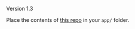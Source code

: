 Version 1.3

Place the contents of [this repo](https://github.com/jorgeorpinel/cakephp-authentication) in your `app/` folder.
